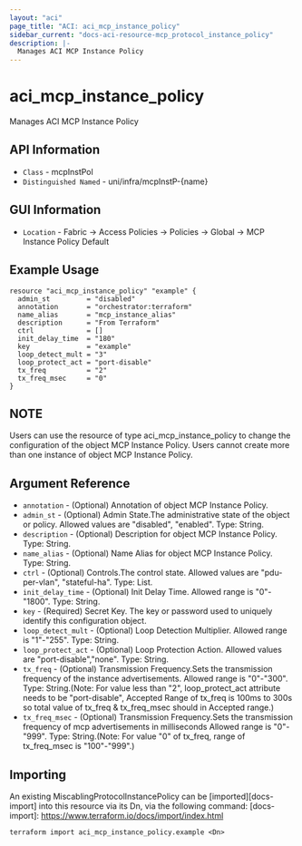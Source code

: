 ```yaml
---
layout: "aci"
page_title: "ACI: aci_mcp_instance_policy"
sidebar_current: "docs-aci-resource-mcp_protocol_instance_policy"
description: |-
  Manages ACI MCP Instance Policy
---
```


# aci_mcp_instance_policy #

Manages ACI MCP Instance Policy

## API Information ##

* `Class` - mcpInstPol
* `Distinguished Named` - uni/infra/mcpInstP-{name}

## GUI Information ##

* `Location` - Fabric -> Access Policies -> Policies -> Global -> MCP Instance Policy Default


## Example Usage ##

```hcl
resource "aci_mcp_instance_policy" "example" {
  admin_st         = "disabled"
  annotation       = "orchestrator:terraform"
  name_alias       = "mcp_instance_alias"
  description      = "From Terraform"
  ctrl             = []
  init_delay_time  = "180"
  key              = "example"
  loop_detect_mult = "3"
  loop_protect_act = "port-disable"
  tx_freq          = "2"
  tx_freq_msec     = "0"
}
```

## NOTE ##
Users can use the resource of type aci_mcp_instance_policy to change the configuration of the object MCP Instance Policy. Users cannot create more than one instance of object MCP Instance Policy.

## Argument Reference ##


* `annotation` - (Optional) Annotation of object MCP Instance Policy.
* `admin_st` - (Optional) Admin State.The administrative state of the object or policy. Allowed values are "disabled", "enabled". Type: String.
* `description` - (Optional) Description for object MCP Instance Policy. Type: String.
* `name_alias` - (Optional) Name Alias for object MCP Instance Policy. Type: String.
* `ctrl` - (Optional) Controls.The control state. Allowed values are "pdu-per-vlan", "stateful-ha". Type: List.
* `init_delay_time` - (Optional) Init Delay Time. Allowed range is "0"-"1800". Type: String.
* `key` - (Required) Secret Key. The key or password used to uniquely identify this configuration object.
* `loop_detect_mult` - (Optional) Loop Detection Multiplier. Allowed range is "1"-"255". Type: String.
* `loop_protect_act` - (Optional) Loop Protection Action. Allowed values are "port-disable","none". Type: String.
* `tx_freq` - (Optional) Transmission Frequency.Sets the transmission frequency of the instance advertisements. Allowed range is "0"-"300". Type: String.(Note: For value less than "2", loop_protect_act attribute needs to be "port-disable", Accepted Range of tx_freq is 100ms to 300s so total value of tx_freq & tx_freq_msec should in Accepted range.)
* `tx_freq_msec` - (Optional) Transmission Frequency.Sets the transmission frequency of mcp advertisements in milliseconds Allowed range is "0"-"999". Type: String.(Note: For value "0" of tx_freq, range of tx_freq_msec is  "100"-"999".)


## Importing ##

An existing MiscablingProtocolInstancePolicy can be [imported][docs-import] into this resource via its Dn, via the following command:
[docs-import]: https://www.terraform.io/docs/import/index.html


```
terraform import aci_mcp_instance_policy.example <Dn>
```